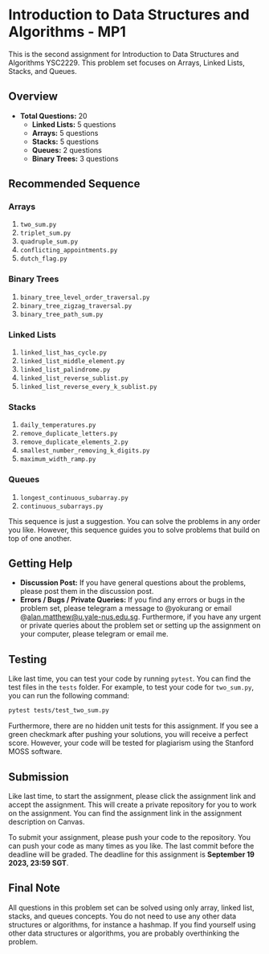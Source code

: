 # Introduction to Data Structures and Algorithms - MP1

This is the second assignment for Introduction to Data Structures and Algorithms YSC2229. This problem set focuses on Arrays, Linked Lists, Stacks, and Queues.

## Overview

- **Total Questions:** 20
  - **Linked Lists:** 5 questions
  - **Arrays:** 5 questions
  - **Stacks:** 5 questions
  - **Queues:** 2 questions
  - **Binary Trees:** 3 questions

## Recommended Sequence

### Arrays

1. `two_sum.py`
2. `triplet_sum.py`
3. `quadruple_sum.py`
4. `conflicting_appointments.py`
5. `dutch_flag.py`

### Binary Trees
1. `binary_tree_level_order_traversal.py`
2. `binary_tree_zigzag_traversal.py`
3. `binary_tree_path_sum.py`

### Linked Lists

1. `linked_list_has_cycle.py`
2. `linked_list_middle_element.py`
3. `linked_list_palindrome.py`
4. `linked_list_reverse_sublist.py`
5. `linked_list_reverse_every_k_sublist.py`

### Stacks

1. `daily_temperatures.py`
2. `remove_duplicate_letters.py`
3. `remove_duplicate_elements_2.py`
4. `smallest_number_removing_k_digits.py`
5. `maximum_width_ramp.py`

### Queues

1. `longest_continuous_subarray.py`
2. `continuous_subarrays.py`

This sequence is just a suggestion. You can solve the problems in any order you like. However, this sequence guides you to solve problems that build on top of one another.

## Getting Help

- **Discussion Post:** If you have general questions about the problems, please post them in the discussion post.
- **Errors / Bugs / Private Queries:** If you find any errors or bugs in the problem set, please telegram a message to @yokurang or email @alan.matthew@u.yale-nus.edu.sg. Furthermore, if you have any urgent or private queries about the problem set or setting up the assignment on your computer, please telegram or email me.

## Testing

Like last time, you can test your code by running ```pytest```. You can find the test files in the `tests` folder. For example, to test your code for `two_sum.py`, you can run the following command:

```bash
pytest tests/test_two_sum.py
```

Furthermore, there are no hidden unit tests for this assignment. If you see a green checkmark after pushing your solutions, you will receive a perfect score. However, your code will be tested for plagiarism using the Stanford MOSS software.

## Submission

Like last time, to start the assignment, please click the assignment link and accept the assignment. This will create a private repository for you to work on the assignment. You can find the assignment link in the assignment description on Canvas. 

To submit your assignment, please push your code to the repository. You can push your code as many times as you like. The last commit before the deadline will be graded. The deadline for this assignment is **September 19 2023, 23:59 SGT**.

## Final Note

All questions in this problem set can be solved using only array, linked list, stacks, and queues concepts. You do not need to use any other data structures or algorithms, for instance a hashmap. If you find yourself using other data structures or algorithms, you are probably overthinking the problem.

